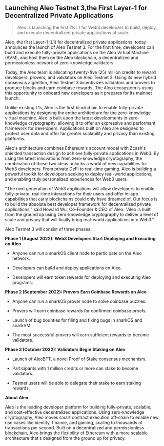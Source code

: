 ## Launching Aleo Testnet 3,the First Layer-1 for Decentralized Private Applications

> Aleo is launching the first ZK L1 for Web3 developers to build, deploy, and execute decentralized private applications at scale.

Aleo, the first Layer-1 (L1) for decentralized private applications, today announces the launch of Aleo Testnet 3. For the first time, developers can build and execute fully-private applications on the Aleo Virtual Machine (AVM), and host them on the Aleo blockchain, a decentralized and permissionless network of zero-knowledge validators.

Today, the Aleo team is allocating twenty-five (25) million credits to reward developers, provers, and validators on Aleo Testnet 3. Using its new hybrid consensus algorithm, Aleo Testnet 3 incentivizes validators and provers to produce blocks and earn coinbase rewards. The Aleo ecosystem is using this opportunity to onboard new developers as it prepares for its mainnet launch.

Unlike existing L1s, Aleo is the first blockchain to enable fully-private applications by designing the entire architecture for the zero-knowledge virtual machine. Aleo is built upon the latest developments in zero-knowledge cryptography, allowing it to offer an expressive and performant framework for developers. Applications built on Aleo are designed to protect user data and offer far greater scalability and privacy than existing platforms.

Aleo's architecture combines Ethereum's account model with Zcash's shielded transaction design to achieve fully-private applications in Web3. By using the latest innovations from zero-knowledge cryptography, the combination of these two ideas unlocks a world of new capabilities for Web3 developers. From private DeFi to real-time gaming, Aleo is building a powerful toolkit for developers seeking to deploy real-world applications, and enabling truly personalized experiences for Web3 users.

"The next generation of Web3 applications will allow developers to enable fully-private, real-time interactions for their users and offer in-app capabilities that early blockchains could only have dreamed of. Our focus is to build the absolute best developer framework for decentralized private applications," said Howard Wu, Co-Founder & CEO of Aleo. "Aleo is built from the ground up using zero-knowledge cryptography to deliver a level of scale and privacy that will finally bring real-world applications into Web3."

Aleo Testnet 3 will consist of three phases:

**Phase 1 (August 2022): Web3 Developers Start Deploying and Executing on Aleo**

- Anyone can run a snarkOS client node to participate on the Aleo network.

- Developers can build and deploy applications on Aleo.

- Developers will earn token rewards for deploying and executing Aleo programs.

**Phase 2 (September 2022): Provers Earn Coinbase Rewards on Aleo**
   
- Anyone can run a snarkOS prover node to solve coinbase puzzles.
 
- Provers will earn coinbase rewards for confirmed coinbase proofs.
    
- Launch of bug bounties for filing and fixing bugs in snarkOS and snarkVM.
    
- The most successful provers will earn sufficient rewards to become validators.

**Phase 3 (October 2022): Validators Begin Staking on Aleo**
 
- Launch of AleoBFT, a novel Proof of Stake consensus mechanism.
    
- Participants with 1 million credits or more can stake to become validators.
    
- Testnet users will be able to delegate their stake to earn staking rewards.

**About Aleo**

Aleo is the leading developer platform for building fully-private, scalable, and cost-effective decentralized applications. Using zero-knowledge cryptography, Aleo moves smart contract execution off-chain to enable new use cases like identity, finance, and gaming, scaling to thousands of transactions per second. Built on a decentralized and permissionless blockchain, Aleo brings the flexibility of Ethereum with a more scalable architecture that's designed from the ground up for privacy.
